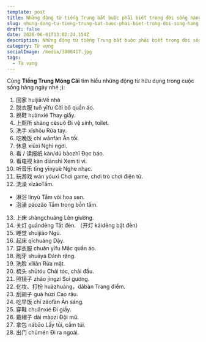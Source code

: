```yaml
---
template: post
title: Những động từ tiếng Trung bắt buộc phải biết trong đời sống hàng ngày
slug: nhung-dong-tu-tieng-trung-bat-buoc-phai-biet-trong-doi-song-hang-ngay
draft: false
date: 2020-06-01T13:02:24.154Z
description: Những động từ tiếng Trung bắt buộc phải biết trong đời sống hàng ngày
category: Từ vựng
socialImage: /media/3880417.jpg
tags:
  - Từ vựng
---
```

Cùng **Tiếng Trung Móng Cái** tìm hiểu những động từ hữu dụng trong cuộc sống hàng ngày nhé ;):

1. 回家 huíjiā:Về nhà
2. 脱衣服 tuō yīfu Cởi bỏ quần áo.
3. 换鞋 huànxié Thay giầy.
4. 上厕所 shàng cèsuǒ Đi vệ sinh, toilet.
5. 洗手 xǐshǒu Rửa tay.
6. 吃晚饭 chī wǎnfàn Ăn tối.
7. 休息 xiūxi Nghỉ ngơi.
8. 看 / 读报纸 kàn/dú bàozhǐ Đọc báo.
9. 看电视 kàn diànshì Xem ti vi.
10. 听音乐 tīng yīnyuè Nghe nhạc.
11. 玩游戏 wán yóuxì Chơi game, chơi trò chơi điện tử.
12. 洗澡 xǐzǎoTắm.

* 淋浴 línyù Tắm vòi hoa sen.
* 泡澡 pàozǎo Tắm trong bồn tắm.

13. 上床 shàngchuáng Lên giường.
14. 关灯 guāndēng Tắt đèn. （开灯 kāidēng bật đèn）
15. 睡觉 shuìjiào Ngủ.
16. 起床 qǐchuáng Dậy.
17. 穿衣服 chuān yīfu Mặc quần áo.
18. 刷牙 shuāyá Đánh răng.
19. 洗脸 xǐliǎn Rửa mặt.
20. 梳头 shūtóu Chải tóc, chải đầu.
21. 照镜子 zhào jìngzi Soi gương.
22. 化妆、打扮 huàzhuàng，dǎbàn Trang điểm.
23. 刮胡子 guà húzi Cạo râu.
24. 吃早饭 chī zǎofàn Ăn sáng.
25. 穿鞋 chuānxié Đi giầy.
26. 戴帽子 dài màozi Đội mũ.
27. 拿包 nábāo Lấy túi, cầm túi.
28. 出门 chūmén Đi ra ngoài.